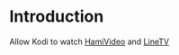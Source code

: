 # Introduction

Allow Kodi to watch [HamiVideo](https://hamivideo.hinet.net/index.do) and [LineTV](https://www.linetv.tw/)

